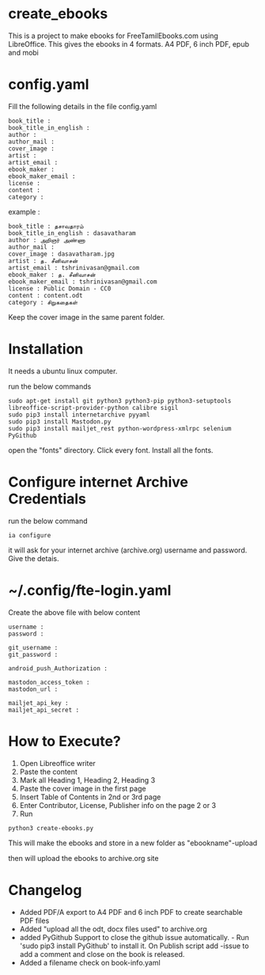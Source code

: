# create_ebooks

This is a project to make ebooks for FreeTamilEbooks.com using LibreOffice.
This gives the ebooks in 4 formats. A4 PDF, 6 inch PDF, epub and mobi

# config.yaml

Fill the following details in the file config.yaml

```
book_title : 
book_title_in_english : 
author : 
author_mail : 
cover_image : 
artist : 
artist_email : 
ebook_maker : 
ebook_maker_email : 
license : 
content : 
category : 
```


example :

```
book_title : தசாவதாரம்
book_title_in_english : dasavatharam
author : அறிஞர் அண்ணா
author_mail : 
cover_image : dasavatharam.jpg
artist : த. சீனிவாசன்
artist_email : tshrinivasan@gmail.com
ebook_maker : த. சீனிவாசன்
ebook_maker_email : tshrinivasan@gmail.com
license : Public Domain - CC0 
content : content.odt
category : சிறுகதைகள்
```






Keep the cover image in the same parent folder.


# Installation

It needs a ubuntu linux computer.


run the below commands

```
sudo apt-get install git python3 python3-pip python3-setuptools  libreoffice-script-provider-python calibre sigil 
sudo pip3 install internetarchive pyyaml
sudo pip3 install Mastodon.py
sudo pip3 install mailjet_rest python-wordpress-xmlrpc selenium PyGithub

```






open the "fonts" directory.
Click every font.
Install all the fonts.



# Configure internet Archive Credentials


run the below command
```
ia configure
```

it will ask for your internet archive (archive.org) username and password.
Give the detais.



# ~/.config/fte-login.yaml 

Create the above file with below content

```
username :
password :

git_username :
git_password :

android_push_Authorization : 

mastodon_access_token :
mastodon_url :

mailjet_api_key :
mailjet_api_secret :

```

# How to Execute?



1. Open Libreoffice writer
2. Paste the content
3. Mark all Heading 1, Heading 2, Heading 3
4. Paste the cover image in the first page
5. Insert Table of Contents in 2nd or 3rd page
6. Enter Contributor, License, Publisher info on the page 2 or 3
7. Run 

```
python3 create-ebooks.py
```

This will make the ebooks and store in a new folder as "ebookname"-upload



then will upload the ebooks to archive.org site



# Changelog
* Added PDF/A export to A4 PDF and 6 inch PDF to create searchable PDF files
* Added "upload all the odt, docx files used" to archive.org
* added PyGithub Support to close the github issue automatically. - Run 'sudo pip3 install PyGithub' to install it. On Publish script add -issue <github issue number> to add a comment and close on the book is released.
* Added a filename check on book-info.yaml
